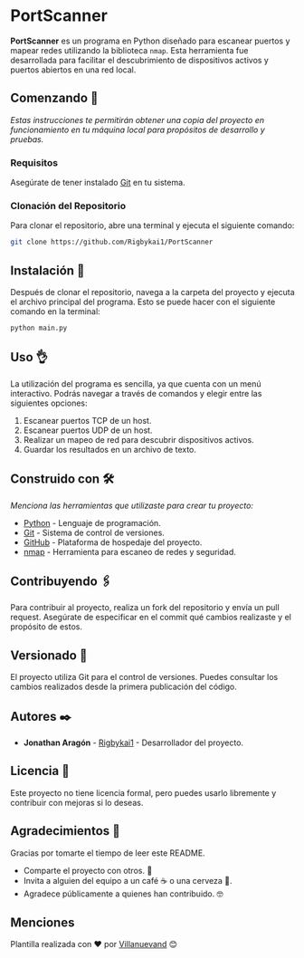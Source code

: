 # PortScanner

**PortScanner** es un programa en Python diseñado para escanear puertos y mapear redes utilizando la biblioteca `nmap`. Esta herramienta fue desarrollada para facilitar el descubrimiento de dispositivos activos y puertos abiertos en una red local.

## Comenzando 🚀

_Estas instrucciones te permitirán obtener una copia del proyecto en funcionamiento en tu máquina local para propósitos de desarrollo y pruebas._

### Requisitos

Asegúrate de tener instalado [Git](https://git-scm.com/) en tu sistema.

### Clonación del Repositorio

Para clonar el repositorio, abre una terminal y ejecuta el siguiente comando:

```bash
git clone https://github.com/Rigbykai1/PortScanner
```

## Instalación 🔧

Después de clonar el repositorio, navega a la carpeta del proyecto y ejecuta el archivo principal del programa. Esto se puede hacer con el siguiente comando en la terminal:

```bash
python main.py
```

## Uso 👌

La utilización del programa es sencilla, ya que cuenta con un menú interactivo. Podrás navegar a través de comandos y elegir entre las siguientes opciones:

1. Escanear puertos TCP de un host.
2. Escanear puertos UDP de un host.
3. Realizar un mapeo de red para descubrir dispositivos activos.
4. Guardar los resultados en un archivo de texto.

## Construido con 🛠️

_Menciona las herramientas que utilizaste para crear tu proyecto:_

* [Python](https://www.python.org/) - Lenguaje de programación.
* [Git](https://git-scm.com/) - Sistema de control de versiones.
* [GitHub](https://github.com/) - Plataforma de hospedaje del proyecto.
* [nmap](https://nmap.org/) - Herramienta para escaneo de redes y seguridad.

## Contribuyendo 🖇️

Para contribuir al proyecto, realiza un fork del repositorio y envía un pull request. Asegúrate de especificar en el commit qué cambios realizaste y el propósito de estos.

## Versionado 📌

El proyecto utiliza Git para el control de versiones. Puedes consultar los cambios realizados desde la primera publicación del código.

## Autores ✒️

* **Jonathan Aragón** - [Rigbykai1](https://github.com/Rigbykai1/) - Desarrollador del proyecto.

## Licencia 📄

Este proyecto no tiene licencia formal, pero puedes usarlo libremente y contribuir con mejoras si lo deseas.

## Agradecimientos 🎉

Gracias por tomarte el tiempo de leer este README.

* Comparte el proyecto con otros. 📢
* Invita a alguien del equipo a un café ☕ o una cerveza 🍺.
* Agradece públicamente a quienes han contribuido. 🤓

## Menciones

Plantilla realizada con ❤️ por [Villanuevand](https://github.com/Villanuevand) 😊
